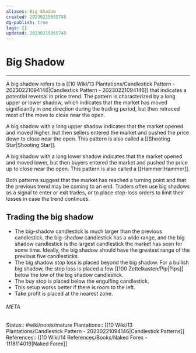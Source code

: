```yaml
---
aliases: Big Shadow
created: 20230215065748
dg-publish: true
tags: []
updated: 20230215065748
---
```

# Big Shadow
---
A big shadow refers to a [[10 Wiki/13 Plantations/Candlestick Pattern - 20230221094146\|Candlestick Pattern - 20230221094146]] that indicates a potential reversal in price trend. The pattern is characterized by a long upper or lower shadow, which indicates that the market has moved significantly in one direction during the trading period, but then retraced most of the move to close near the open.

A big shadow with a long upper shadow indicates that the market opened and moved higher, but then sellers entered the market and pushed the price down to close near the open. This pattern is also called a [[Shooting Star\|Shooting Star]].

A big shadow with a long lower shadow indicates that the market opened and moved lower, but then buyers entered the market and pushed the price up to close near the open. This pattern is also called a [[Hammer\|Hammer]].

Both patterns suggest that the market has reached a turning point and that the previous trend may be coming to an end. Traders often use big shadows as a signal to enter or exit trades, or to place stop-loss orders to limit their losses in case the trend continues.

## Trading the big shadow
- The big-shadow candlestick is much larger than the previous candlestick, the big-shadow candlestick has a wide range, and the big shadow candlestick is the largest candlestick the market has seen for some time. Ideally, the big shadow should have the greatest range of the previous five candlesticks.
- The big shadow stop loss is placed beyond the big shadow. For a bullish big shadow, the stop loss is placed a few [[100 Zettelkasten/Pip\|Pips]] below the low of the big shadow candlestick.
- The buy stop is placed below the engulfing candlestick.
- This setup works better if there is room to the left.
- Take profit is placed at the nearest zone.



###### META
Status:: #wiki/notes/mature 
Plantations:: [[10 Wiki/13 Plantations/Candlestick Pattern - 20230221094146\|Candlestick Patterns]]
References:: [[10 Wiki/14 References/Books/Naked Forex - 1118114019\|Naked Forex]]
